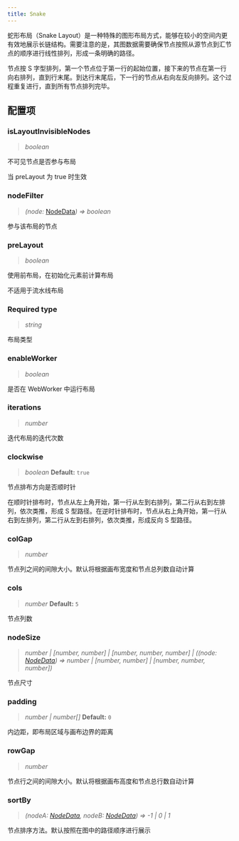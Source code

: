 ```yaml
---
title: Snake
---
```


蛇形布局（Snake Layout）是一种特殊的图形布局方式，能够在较小的空间内更有效地展示长链结构。需要注意的是，其图数据需要确保节点按照从源节点到汇节点的顺序进行线性排列，形成一条明确的路径。

节点按 S 字型排列，第一个节点位于第一行的起始位置，接下来的节点在第一行向右排列，直到行末尾。到达行末尾后，下一行的节点从右向左反向排列。这个过程重复进行，直到所有节点排列完毕。

## 配置项

### isLayoutInvisibleNodes

> _boolean_

不可见节点是否参与布局

当 preLayout 为 true 时生效

### nodeFilter

> _(node:_ [NodeData](/api/graph/option#nodedata)_) => boolean_

参与该布局的节点

### preLayout

> _boolean_

使用前布局，在初始化元素前计算布局

不适用于流水线布局

### <Badge type="success">Required</Badge> type

> _string_

布局类型

### enableWorker

> _boolean_

是否在 WebWorker 中运行布局

### iterations

> _number_

迭代布局的迭代次数

### clockwise

> _boolean_ **Default:** `true`

节点排布方向是否顺时针

在顺时针排布时，节点从左上角开始，第一行从左到右排列，第二行从右到左排列，依次类推，形成 S 型路径。在逆时针排布时，节点从右上角开始，第一行从右到左排列，第二行从左到右排列，依次类推，形成反向 S 型路径。

### colGap

> _number_

节点列之间的间隙大小。默认将根据画布宽度和节点总列数自动计算

### cols

> _number_ **Default:** `5`

节点列数

### nodeSize

> _number \| [number, number] \| [number, number, number] \| ((node: [NodeData](/api/graph/option#nodedata)) => number \| [number, number] \| [number, number, number])_

节点尺寸

### padding

> _number \| number[]_ **Default:** `0`

内边距，即布局区域与画布边界的距离

### rowGap

> _number_

节点行之间的间隙大小。默认将根据画布高度和节点总行数自动计算

### sortBy

> _(nodeA: [NodeData](/api/graph/option#nodedata), nodeB: [NodeData](/api/graph/option#nodedata)) => -1 \| 0 \| 1_

节点排序方法。默认按照在图中的路径顺序进行展示
